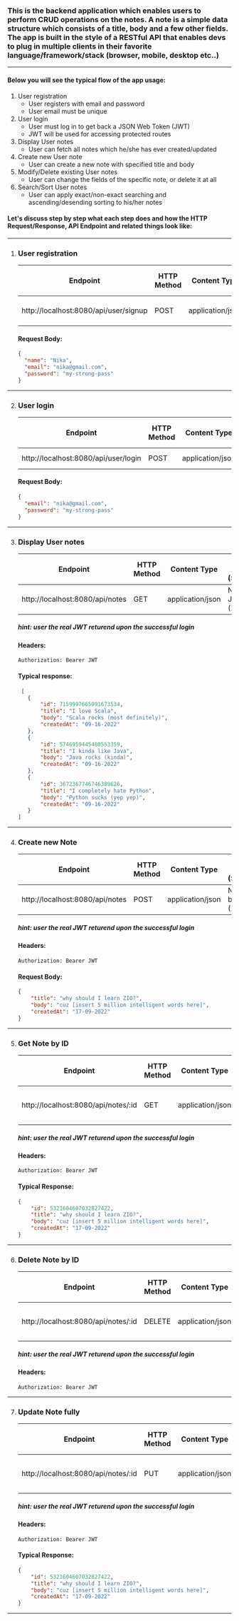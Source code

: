 ### This is the backend application which enables users to perform CRUD operations on the notes. A note is a simple data structure which consists of a title, body and a few other fields. The app is built in the style of a RESTful API that enables devs to plug in multiple clients in their favorite language/framework/stack (browser, mobile, desktop etc..)
---
#### Below you will see the typical flow of the app usage:
1) User registration
   - User registers with email and password
   - User email must be unique
2) User login
   - User must log in to get back a JSON Web Token (JWT)
   - JWT will be used for accessing protected routes 
3) Display User notes
   - User can fetch all notes which he/she has ever created/updated
4) Create new User note
   - User can create a new note with specified title and body
5) Modify/Delete existing User notes
   - User can change the fields of the specific note, or delete it at all
6) Search/Sort User notes
   - User can apply exact/non-exact searching and ascending/desending sorting to his/her notes

#### Let's discuss step by step what each step does and how the HTTP Request/Response, API Endpoint and related things look like:
---
1) ### User registration
   | Endpoint                              | HTTP Method | Content Type     | HTTP Success (Statuscode)   | HTTP Failure (Statuscode)         |
   | ------------------------------------- | ----------- | ---------------- | --------------------------- | --------------------------------- |
   | http://localhost:8080/api/user/signup | POST        | application/json | User has been created (200) | User already exists (409)         | 
   
   #### Request Body: 
   ```json
   {
     "name": "Nika",
     "email": "nika@gmail.com",
     "password": "my-strong-pass"
   }
   ``` 
---
2) ### User login
   | Endpoint                              | HTTP Method | Content Type     | HTTP Success (Statuscode)    | HTTP Failure (Statuscode)         |
   | ------------------------------------- | ----------- | ---------------- | ---------------------------- | --------------------------------- |
   | http://localhost:8080/api/user/login  | POST        | application/json | ```{"token": "JWT"}``` (200) | Auth failed (401)                 | 
   
   #### Request Body: 
   ```json
   {
     "email": "nika@gmail.com",
     "password": "my-strong-pass"
   }
   ``` 
---   
3) ### Display User notes
   | Endpoint                        | HTTP Method | Content Type     | HTTP Success (Statuscode)    | HTTP Failure (Statuscode)         |
   | ------------------------------- | ----------- | ---------------- | ---------------------------- | --------------------------------- |
   | http://localhost:8080/api/notes | GET         | application/json | Notes in JSON format (200)   | Auth failed (401)                 | 
   
   ##### hint: user the real JWT returend upon the successful login
   #### Headers:
   ```
   Authorization: Bearer JWT
   ```
   #### Typical response: 
   ```json
    [
      {
          "id": 7159997665991673534,
          "title": "I love Scala",
          "body": "Scala rocks (most definitely)",
          "createdAt": "09-16-2022"
      },
      {
          "id": 5746959445480553359,
          "title": "I kinda like Java",
          "body": "Java rocks (kinda)",
          "createdAt": "09-16-2022"
      },
      {
          "id": 3672367746746389626,
          "title": "I completely hate Python",
          "body": "Python sucks (yep yep)",
          "createdAt": "09-16-2022"
      }
   ]
   ```
---
4) ### Create new Note
   | Endpoint                        | HTTP Method | Content Type     | HTTP Success (Statuscode)    | HTTP Failure (Statuscode)         |
   | ------------------------------- | ----------- | ---------------- | ---------------------------- | --------------------------------- |
   | http://localhost:8080/api/notes | POST        | application/json | Note has been created (200)  | Auth failed (401)                 | 
   
   ##### hint: user the real JWT returend upon the successful login
   #### Headers:
   ```
   Authorization: Bearer JWT
   ```
   #### Request Body: 
   ```json
   {
       "title": "why should I learn ZIO?",
       "body": "cuz [insert 5 million intelligent words here]",
       "createdAt": "17-09-2022"
   }
   ```
---
5) ### Get Note by ID
   | Endpoint                            | HTTP Method | Content Type     | HTTP Success (Statuscode)    | HTTP Failure (Statuscode)               |
   | ----------------------------------- | ----------- | ---------------- | ---------------------------- | --------------------------------------- |
   | http://localhost:8080/api/notes/:id | GET         | application/json | Note in JSON format (200)    | Auth failed (401) / Note does not exist | 
   
   ##### hint: user the real JWT returend upon the successful login
   #### Headers:
   ```
   Authorization: Bearer JWT
   ```
   #### Typical Response: 
   ```json
   {
       "id": 5321604607032827422,
       "title": "why should I learn ZIO?",
       "body": "cuz [insert 5 million intelligent words here]",
       "createdAt": "17-09-2022"
   }
   ```
---
6) ### Delete Note by ID
   | Endpoint                            | HTTP Method | Content Type     | HTTP Success (Statuscode)    | HTTP Failure (Statuscode)               |
   | ----------------------------------- | ----------- | ---------------- | ---------------------------- | --------------------------------------- |
   | http://localhost:8080/api/notes/:id | DELETE      | application/json | Note has been deleted (200)  | Auth failed (401) / Note does not exist | 
   
   ##### hint: user the real JWT returend upon the successful login
   #### Headers:
   ```
   Authorization: Bearer JWT
   ```
---
7) ### Update Note fully
   | Endpoint                            | HTTP Method | Content Type     | HTTP Success (Statuscode)    | HTTP Failure (Statuscode)               |
   | ----------------------------------- | ----------- | ---------------- | ---------------------------- | --------------------------------------- |
   | http://localhost:8080/api/notes/:id | PUT         | application/json | Note in JSON format (200)    | Auth failed (401) / Note does not exist | 
   
   ##### hint: user the real JWT returend upon the successful login
   #### Headers:
   ```
   Authorization: Bearer JWT
   ```
   #### Typical Response: 
   ```json
   {
       "id": 5321604607032827422,
       "title": "why should I learn ZIO?",
       "body": "cuz [insert 5 million intelligent words here]",
       "createdAt": "17-09-2022"
   }
   ```
---
   
   


